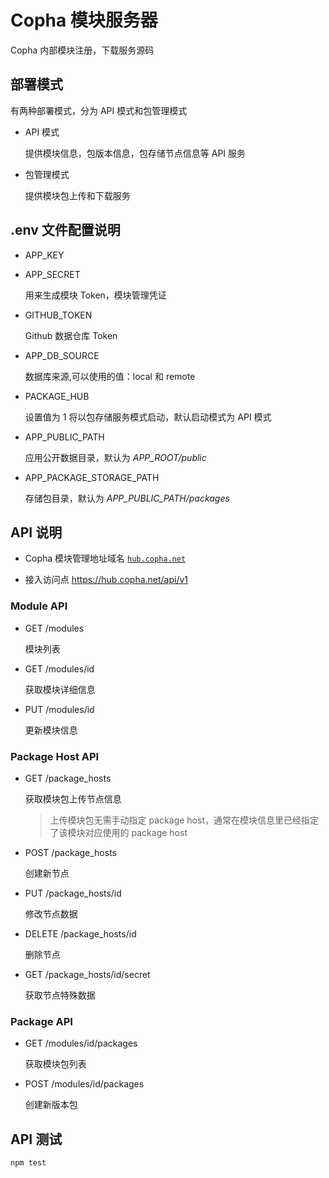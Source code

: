 # Copha 模块服务器
Copha 内部模块注册，下载服务源码

## 部署模式
有两种部署模式，分为 API 模式和包管理模式
* API 模式

  提供模块信息，包版本信息，包存储节点信息等 API 服务
* 包管理模式

  提供模块包上传和下载服务


## .env 文件配置说明
- APP_KEY
- APP_SECRET

    用来生成模块 Token，模块管理凭证
- GITHUB_TOKEN

    Github 数据仓库 Token
- APP_DB_SOURCE

    数据库来源,可以使用的值：local 和 remote

- PACKAGE_HUB

    设置值为 1 将以包存储服务模式启动，默认启动模式为 API 模式
- APP_PUBLIC_PATH

    应用公开数据目录，默认为 *APP_ROOT/public*
- APP_PACKAGE_STORAGE_PATH

    存储包目录，默认为 *APP_PUBLIC_PATH/packages*

## API 说明
- Copha 模块管理地址域名 [`hub.copha.net`](https://hub.copha.net)

- 接入访问点 https://hub.copha.net/api/v1
### Module API
- GET /modules

  模块列表

- GET /modules/id

  获取模块详细信息

- PUT /modules/id

  更新模块信息
### Package Host API
- GET /package_hosts

  获取模块包上传节点信息

  > 上传模块包无需手动指定 package host，通常在模块信息里已经指定了该模块对应使用的 package host

- POST /package_hosts

  创建新节点

- PUT /package_hosts/id

  修改节点数据

- DELETE /package_hosts/id

  删除节点
  
- GET /package_hosts/id/secret

  获取节点特殊数据

### Package API
- GET /modules/id/packages

  获取模块包列表

- POST /modules/id/packages

  创建新版本包

## API 测试

```js
npm test
```



